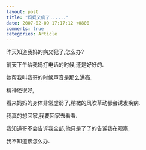 ```yaml
---
layout: post
title: "妈妈又病了......"
date: 2007-02-09 17:17:12 +0800
comments: true
categories: Article
---
```

昨天知道我妈的病又犯了,怎么办?

前天下午给我妈打电话的时候,还是好好的.

她帮我叫我哥的时候声音是那么洪亮.

精神还很好,

看来妈妈的身体非常虚弱了,稍微的风吹草动都会诱发疾病.

我真的想回家,我要回家去看看.

我知道哥不会告诉我全部,他只是了了的告诉我在观察,

我不知道该怎么办.